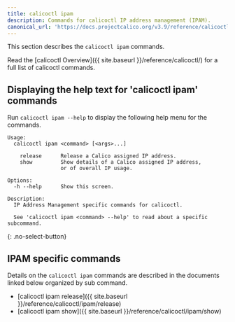 ```yaml
---
title: calicoctl ipam
description: Commands for calicoctl IP address management (IPAM).
canonical_url: 'https://docs.projectcalico.org/v3.9/reference/calicoctl/ipam/index'
---
```


This section describes the `calicoctl ipam` commands.

Read the [calicoctl Overview]({{ site.baseurl }}/reference/calicoctl/) for a full list of calicoctl commands.

## Displaying the help text for 'calicoctl ipam' commands

Run `calicoctl ipam --help` to display the following help menu for the
commands.

```
Usage:
  calicoctl ipam <command> [<args>...]

    release      Release a Calico assigned IP address.
    show         Show details of a Calico assigned IP address,
                 or of overall IP usage.

Options:
  -h --help      Show this screen.

Description:
  IP Address Management specific commands for calicoctl.

  See 'calicoctl ipam <command> --help' to read about a specific subcommand.
```
{: .no-select-button}

## IPAM specific commands

Details on the `calicoctl ipam` commands are described in the documents linked below
organized by sub command.

-  [calicoctl ipam release]({{ site.baseurl }}/reference/calicoctl/ipam/release)
-  [calicoctl ipam show]({{ site.baseurl }}/reference/calicoctl/ipam/show)
